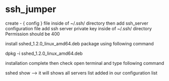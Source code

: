 # ssh_jumper

create -   { config }  file inside of ~/.ssh/ directory
then add ssh_server configuration file
add ssh server private key inside of ~/.ssh/ directory Permission should be 400

install sshed_1.2.0_linux_amd64.deb package using following command

dpkg -i sshed_1.2.0_linux_amd64.deb

installation complete then check 
open terminal and type following command

sshed show --> it will shows all servers list added in our configuration list

